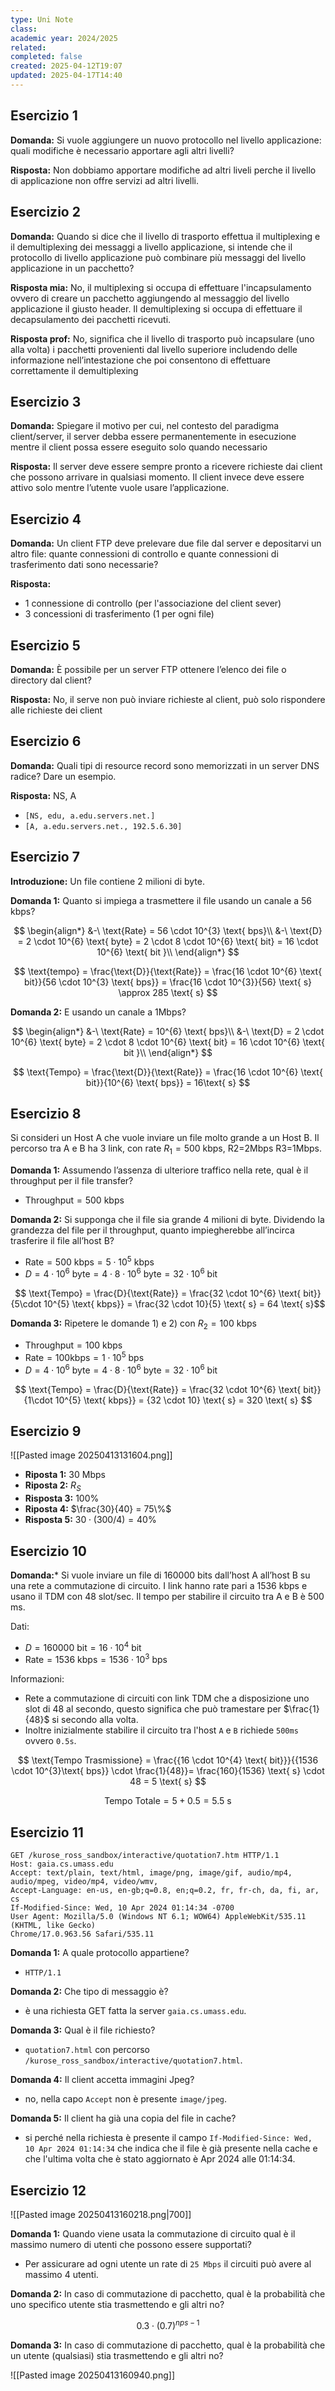 ```yaml
---
type: Uni Note
class: 
academic year: 2024/2025
related: 
completed: false
created: 2025-04-12T19:07
updated: 2025-04-17T14:40
---
```

## Esercizio 1

**Domanda:** Si vuole aggiungere un nuovo protocollo nel livello applicazione: quali modifiche è necessario apportare agli altri livelli?

**Risposta:** Non dobbiamo apportare modifiche ad altri liveli perche il livello di applicazione non offre servizi ad altri livelli.

## Esercizio 2

**Domanda:** Quando si dice che il livello di trasporto effettua il multiplexing e il demultiplexing dei messaggi a livello applicazione, si intende che il protocollo di livello applicazione può combinare più messaggi del livello applicazione in un pacchetto?

**Risposta mia:** No, il multiplexing si occupa di effettuare l'incapsulamento ovvero di creare un pacchetto aggiungendo al messaggio del livello applicazione il giusto header. Il demultiplexing si occupa di effettuare il decapsulamento dei pacchetti ricevuti.

**Risposta prof:** No, significa che il livello di trasporto può incapsulare (uno alla volta) i
pacchetti provenienti dal livello superiore includendo delle
informazione nell’intestazione che poi consentono di effettuare
correttamente il demultiplexing

## Esercizio 3

**Domanda:** Spiegare il motivo per cui, nel contesto del paradigma client/server, il server
debba essere permanentemente in esecuzione mentre il client possa essere
eseguito solo quando necessario

**Risposta:** Il server deve essere sempre pronto a ricevere richieste dai client che
possono arrivare in qualsiasi momento. Il client invece deve essere attivo solo
mentre l’utente vuole usare l’applicazione.

## Esercizio 4

**Domanda:** Un client FTP deve prelevare due file dal server e depositarvi un altro file: quante connessioni di controllo e quante connessioni di trasferimento dati sono necessarie?

**Risposta:** 
- 1 connessione di controllo (per l'associazione del client sever)
- 3 concessioni di trasferimento (1 per ogni file)

## Esercizio 5

**Domanda:** È possibile per un server FTP ottenere l’elenco dei file o directory dal client?

**Risposta:** No, il serve non può inviare richieste al client, può solo rispondere alle richieste dei client


## Esercizio 6

**Domanda:** Quali tipi di resource record sono memorizzati in un server DNS radice? Dare un esempio.

**Risposta:** NS, A
- `[NS, edu, a.edu.servers.net.]`
- `[A, a.edu.servers.net., 192.5.6.30]`

## Esercizio 7

**Introduzione:** Un file contiene 2 milioni di byte.

**Domanda 1:** Quanto si impiega a trasmettere il file usando un canale a 56 kbps?

$$
\begin{align*}
&-\ \text{Rate} = 56 \cdot 10^{3} \text{ bps}\\
&-\ \text{D} = 2 \cdot 10^{6} \text{ byte} = 2 \cdot  8 \cdot 10^{6} \text{ bit} = 16 \cdot  10^{6} \text{ bit }\\
\end{align*}
$$

$$
\text{tempo} = \frac{\text{D}}{\text{Rate}} = \frac{16 \cdot  10^{6} \text{ bit}}{56 \cdot  10^{3} \text{ bps}} = \frac{16 \cdot 10^{3}}{56} \text{ s} \approx 285 \text{ s}
$$

**Domanda 2:** E usando un canale a 1Mbps?
 
$$
\begin{align*}
&-\ \text{Rate} = 10^{6} \text{ bps}\\
&-\ \text{D} = 2 \cdot 10^{6} \text{ byte} = 2 \cdot  8 \cdot 10^{6} \text{ bit} = 16 \cdot  10^{6} \text{ bit }\\
\end{align*}
$$

$$
\text{Tempo} = \frac{\text{D}}{\text{Rate}} = \frac{16 \cdot  10^{6} \text{ bit}}{10^{6} \text{ bps}} = 16\text{ s}
$$

## Esercizio 8

Si consideri un Host A che vuole inviare un file molto grande a un Host B. Il percorso tra A e B ha 3 link, con rate $R_{1} = 500 \text{ kbps}$, R2=2Mbps R3=1Mbps.


**Domanda 1:** Assumendo l’assenza di ulteriore traffico nella rete, qual è il throughput per il file transfer?

- $\text{Throughput} = 500 \text{ kbps}$

**Domanda 2:** Si supponga che il file sia grande 4 milioni di byte. Dividendo la grandezza del file per il throughput, quanto impiegherebbe all’incirca trasferire il file all’host B?

- $\text{Rate} = 500\text{ kbps} = 5\cdot 10^{5} \text{ kbps}$
- $D = 4 \cdot 10^{6} \text{ byte} = 4\cdot 8 \cdot 10^{6} \text{ byte} = 32 \cdot 10^{6} \text{ bit}$

$$
\text{Tempo} = \frac{D}{\text{Rate}} = \frac{32 \cdot 10^{6} \text{ bit}}{5\cdot 10^{5} \text{ kbps}} = \frac{32 \cdot  10}{5} \text{ s} = 64 \text{ s}$$

**Domanda 3:** Ripetere le domande 1) e 2) con $R_{2} = 100 \text{ kbps}$

- $\text{Throughput} = 100 \text{ kbps}$
- $\text{Rate} = 100 \text{kbps} = 1 \cdot 10^{5} \text{ bps}$
- $D = 4 \cdot 10^{6} \text{ byte} = 4\cdot 8 \cdot 10^{6} \text{ byte} = 32 \cdot 10^{6} \text{ bit}$

$$
\text{Tempo} = \frac{D}{\text{Rate}} = \frac{32 \cdot 10^{6} \text{ bit}}{1\cdot 10^{5} \text{ kbps}} = {32 \cdot  10} \text{ s} = 320 \text{ s}
$$

## Esercizio 9

![[Pasted image 20250413131604.png]]

- **Riposta 1:** $30 \text{ Mbps}$
- **Riposta 2:** $R_{S}$
- **Risposta 3:** $100\%$
- **Riposta 4:** $\frac{30}{40} = 75\%$ 
- **Risposta 5:** $30 \cdot (300/4) = 40 \%$

## Esercizio 10

**Domanda:*** Si vuole inviare un file di 160000 bits dall’host A all’host B su una rete a
commutazione di circuito. I link hanno rate pari a 1536 kbps e usano il TDM
con 48 slot/sec. Il tempo per stabilire il circuito tra A e B è 500 ms.

Dati:
- $D = 160000 \text{ bit} = 16 \cdot 10^{4} \text{ bit}$
- $\text{Rate} = 1536 \text{ kbps} = 1536 \cdot 10^{3} \text{ bps}$

Informazioni:
- Rete a commutazione di circuiti con link TDM che a disposizione uno slot di 48 al secondo, questo significa che può tramestare per $\frac{1}{48}$ si secondo alla volta.
- Inoltre inizialmente stabilire il circuito tra l'host `A` e `B` richiede `500ms` ovvero `0.5s`.

$$
\text{Tempo Trasmissione} = \frac{{16 \cdot 10^{4} \text{ bit}}}{{1536 \cdot   10^{3}\text{ bps}} \cdot  \frac{1}{48}}= \frac{160}{1536} \text{ s} \cdot 48 = 5 \text{ s}
$$

$$
\text{Tempo Totale} = 5 + 0.5 = 5.5 \text{ s}
$$
## Esercizio 11

```
GET /kurose_ross_sandbox/interactive/quotation7.htm HTTP/1.1
Host: gaia.cs.umass.edu
Accept: text/plain, text/html, image/png, image/gif, audio/mp4, audio/mpeg, video/mp4, video/wmv,
Accept-Language: en-us, en-gb;q=0.8, en;q=0.2, fr, fr-ch, da, fi, ar, cs
If-Modified-Since: Wed, 10 Apr 2024 01:14:34 -0700
User Agent: Mozilla/5.0 (Windows NT 6.1; WOW64) AppleWebKit/535.11 (KHTML, like Gecko)
Chrome/17.0.963.56 Safari/535.11
```

**Domanda 1:** A quale protocollo appartiene?
- `HTTP/1.1`

**Domanda 2:** Che tipo di messaggio è?
- è una richiesta GET fatta la server `gaia.cs.umass.edu`.

**Domanda 3:** Qual è il file richiesto?
- `quotation7.html` con percorso `/kurose_ross_sandbox/interactive/quotation7.html`.

**Domanda 4:** Il client accetta immagini Jpeg?
- no, nella capo `Accept` non è presente `image/jpeg`.

**Domanda 5:** Il client ha già una copia del file in cache?
- si perché nella richiesta è presente il campo `If-Modified-Since: Wed, 10 Apr 2024 01:14:34` che indica che il file è già presente nella cache e che l'ultima volta che è stato aggiornato è Apr 2024 alle 01:14:34.

## Esercizio 12

![[Pasted image 20250413160218.png|700]]


**Domanda 1:** Quando viene usata la commutazione di circuito qual è il massimo numero di utenti che possono essere supportati?

- Per assicurare ad ogni utente un rate di `25 Mbps` il circuiti può avere al massimo 4 utenti.
  
**Domanda 2:** In caso di commutazione di pacchetto, qual è la probabilità che uno specifico utente stia trasmettendo e gli altri no?

$$
0.3 \cdot  (0.7)^{nps-1}
$$

**Domanda 3:** In caso di commutazione di pacchetto, qual è la probabilità che un utente (qualsiasi) stia trasmettendo e gli altri no?

![[Pasted image 20250413160940.png]]
